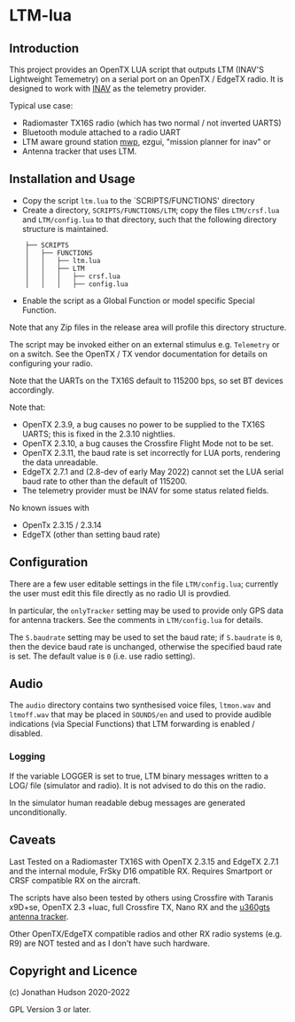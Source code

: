 # LTM-lua

## Introduction

This project provides an OpenTX LUA script that outputs LTM (INAV'S Lightweight Tememetry) on a serial port on an OpenTX / EdgeTX radio. It is designed to work with [INAV](https://github.com/iNavFlight/inav) as the telemetry provider.

Typical use case:

* Radiomaster TX16S radio (which has two normal / not inverted UARTS)
* Bluetooth module attached to a radio UART
* LTM aware ground station [mwp](https://github.com/stronnag/mwptools), ezgui, "mission planner for inav" or
* Antenna tracker that uses LTM.

## Installation and Usage

* Copy the script `ltm.lua` to the `SCRIPTS/FUNCTIONS' directory
* Create a directory, `SCRIPTS/FUNCTIONS/LTM`; copy the files `LTM/crsf.lua` and `LTM/config.lua` to that directory, such that the following directory structure is maintained.
```
    ├── SCRIPTS
    │   ├── FUNCTIONS
    │   │   ├── ltm.lua
    │   │   ├── LTM
    │   │   │   ├── crsf.lua
    │   │   │   ├── config.lua
```
* Enable the script as a Global Function or model specific Special Function.

Note that any Zip files in the release area will profile this directory structure.

The script may be invoked either on an external stimulus e.g. `Telemetry` or on a switch. See the OpenTX / TX vendor documentation for details on configuring your radio.

Note that the UARTs on the TX16S default to 115200 bps, so set BT devices accordingly.

Note that:

* OpenTX 2.3.9, a bug causes no power to be supplied to the TX16S UARTS; this is fixed in the 2.3.10 nightlies.
* OpenTX 2.3.10, a bug causes the Crossfire Flight Mode not to be set.
* OpenTX 2.3.11, the baud rate is set incorrectly for LUA ports, rendering the data unreadable.
* EdgeTX 2.7.1 and (2.8-dev of early May 2022) cannot set the LUA serial baud rate to other than the default of 115200.
* The telemetry provider must be INAV for some status related fields.

No known issues with
* OpenTx 2.3.15 / 2.3.14
* EdgeTX (other than setting baud rate)

## Configuration

There are a few user editable settings in the file `LTM/config.lua`; currently the user must edit this file directly as no radio UI is provdied.

In particular, the `onlyTracker` setting may be used to provide only GPS data for antenna trackers. See the comments in  `LTM/config.lua` for details.

The `S.baudrate` setting may be used to set the baud rate; if `S.baudrate` is `0`, then the device baud rate is unchanged, otherwise the specified baud rate is set. The default value is `0` (i.e. use radio setting).

## Audio

The `audio` directory contains two synthesised voice files, `ltmon.wav` and `ltmoff.wav` that may be placed in `SOUNDS/en` and used to provide audible indications (via Special Functions) that LTM forwarding is enabled / disabled.

### Logging

If the variable LOGGER is set to true,  LTM binary messages written to a LOG/ file (simulator and radio). It is not advised to do this on the radio.

In the simulator human readable debug messages are generated unconditionally.

## Caveats

Last Tested on a Radiomaster TX16S with OpenTX 2.3.15 and EdgeTX 2.7.1 and the internal module, FrSky D16 ompatible RX.
Requires Smartport or CRSF compatible RX on the aircraft.

The scripts have also been tested by others using Crossfire with Taranis x9D+se, OpenTX 2.3 +luac, full Crossfire TX, Nano RX and the [u360gts antenna tracker](https://github.com/raul-ortega/u360gts).

Other OpenTX/EdgeTX compatible radios and other RX radio systems (e.g. R9) are NOT tested and as I don't have such hardware.

## Copyright and Licence

(c) Jonathan Hudson 2020-2022

GPL Version 3 or later.
